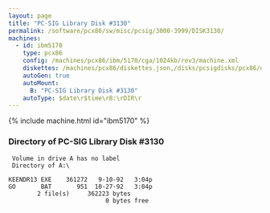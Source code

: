 ```yaml
---
layout: page
title: "PC-SIG Library Disk #3130"
permalink: /software/pcx86/sw/misc/pcsig/3000-3999/DISK3130/
machines:
  - id: ibm5170
    type: pcx86
    config: /machines/pcx86/ibm/5170/cga/1024kb/rev3/machine.xml
    diskettes: /machines/pcx86/diskettes.json,/disks/pcsigdisks/pcx86/diskettes.json
    autoGen: true
    autoMount:
      B: "PC-SIG Library Disk #3130"
    autoType: $date\r$time\rB:\rDIR\r
---
```


{% include machine.html id="ibm5170" %}

### Directory of PC-SIG Library Disk #3130

     Volume in drive A has no label
     Directory of A:\

    KEENDR13 EXE    361272   9-10-92   3:04p
    GO       BAT       951  10-27-92   3:04p
            2 file(s)     362223 bytes
                               0 bytes free
